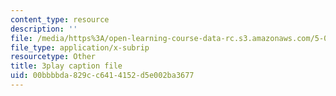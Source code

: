 ```yaml
---
content_type: resource
description: ''
file: /media/https%3A/open-learning-course-data-rc.s3.amazonaws.com/5-08j-biological-chemistry-ii-spring-2016/00bbbbda829cc6414152d5e002ba3677_RfEmF7LgU7Y.srt
file_type: application/x-subrip
resourcetype: Other
title: 3play caption file
uid: 00bbbbda-829c-c641-4152-d5e002ba3677
---
```

